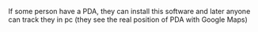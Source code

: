 If some person have a PDA, they can install this software and later anyone can track they in pc (they see the real position of PDA with Google Maps)